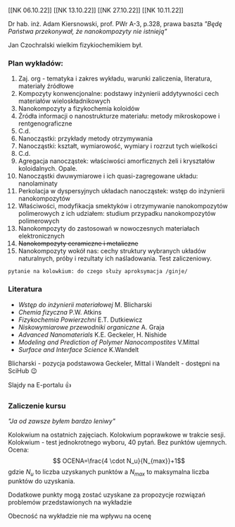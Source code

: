 [[NK 06.10.22]]
[[NK 13.10.22]]
[[NK 27.10.22]]
[[NK 10.11.22]]


Dr hab. inż. Adam Kiersnowski, prof. PWr
A-3, p.328, prawa baszta
*"Będę Państwa przekonywał, że nanokompozyty nie istnieją"*

Jan Czochralski wielkim fizykiochemikiem był.

### Plan wykładów:
1. Zaj. org - tematyka i zakres wykładu, warunki zaliczenia, literatura, materiały źródłowe
2. Kompozyty konwencjonalne: podstawy inżynierii addytywności cech materiałów wieloskładnikowych
3. Nanokompozyty a fizykochemia koloidów
4. Źródła informacji o nanostrukturze materiału: metody mikroskopowe i rentgenograficzne
5. C.d.
6. Nanocząstki: przykłady metody otrzymywania
7. Nanocząstki: kształt, wymiarowość, wymiary i rozrzut tych wielkości
8. C.d.
9. Agregacja nanocząstek: właściwości amorficznych żeli i kryształów koloidalnych. Opale.
10. Nanocząstki dwuwymiarowe i ich quasi-zagregowane układu: nanolaminaty
11. Perkolacja w dyspersyjnych układach nanocząstek: wstęp do inżynierii nanokompozytów
12. Właściwości, modyfikacja smektyków i otrzymywanie nanokompozytów polimerowych z ich udziałem: studium przypadku nanokompozytów polimerowych
13. Nanokompozyty do zastosowań w nowoczesnych materiałach elektronicznych
14. ~~Nanokompozyty ceramiczne i metaliczne~~
15. Nanokompozyty wokół nas: cechy struktury wybranych układów naturalnych, próby i rezultaty ich naśladowania. Test zaliczeniowy.

`pytanie na kolowkium: do czego służy aproksymacja /ginje/`

### Literatura
* *Wstęp do inżynierii materiałowej* M. Blicharski
* *Chemia fizyczna* P.W. Atkins
* *Fizykochemia Powierzchni* E.T. Dutkiewicz
* *Niskowymiarowe przewodniki organiczne* A. Graja
* *Advanced Nanomaterials* K.E. Geckeler, H. Nishide
* *Modeling and Prediction of Polymer Nanocompostites* V.Mittal
* *Surface and Interface Science* K.Wandelt

Blicharski - pozycja podstawowa
Geckeler, Mittal i Wandelt - dostępni na SciHub :wink: 

Slajdy na E-portalu :+1: 

### Zaliczenie kursu

*"Ja od zawsze byłem bardzo leniwy"*

Kolokwium na ostatnich zajęciach. Kolokwium poprawkowe w trakcie sesji. Kolokwium - test jednokrotnego wyboru, 40 pytań. Bez punktów ujemnych. Ocena: $$ OCENA=\frac{4 \cdot N_u}{N_{max}}+1$$
gdzie $N_u$ to liczba uzyskanych punktów a $N_{max}$ to maksymalna liczba punktów do uzyskania.

Dodatkowe punkty mogą zostać uzyskane za propozycje rozwiązań problemów przedstawionych na wykładzie

Obecność na wykładzie nie ma wpływu na ocenę
